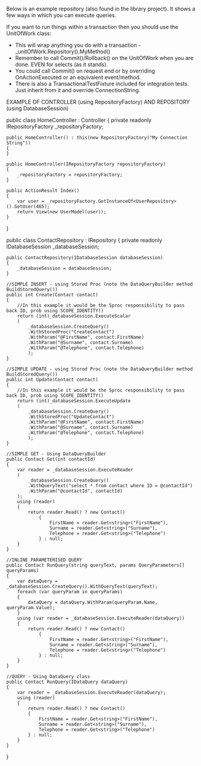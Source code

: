 Below is an example repository (also found in the library project). 
It shows a few ways in which you can execute queries.

If you want to run things within a transaction then you should use the UnitOfWork class:

- This will wrap anything you do with a transaction - _unitOfWork.Repository<MyRepo>().MyMethod()
- Remember to call Commit()/Rollback() on the UnitOfWork when you are done. EVEN for selects (as it stands).
- You could call Commit() on request end or by overriding OnActionExecuted or an equivalent event/method.
- There is also a TransactionalTestFixture included for integration tests. Just inherit from it and override ConnectionString.


EXAMPLE OF CONTROLLER (using RepositoryFactory) AND REPOSITORY (using DatabaseSession)

public class HomeController : Controller
{
    private readonly IRepositoryFactory _repositoryFactory;

    public HomeController() : this(new RepositoryFactory("My Connection String"))
    {
    }

    public HomeController(IRepositoryFactory repositoryFactory)
    {
        _repositoryFactory = repositoryFactory;
    }

    public ActionResult Index()
    {
        var user = _repositoryFactory.GetInstanceOf<UserRepository>().GetUser(465);
        return View(new UserModel(user));
    }
}

public class ContactRepository : IRepository
{
    private readonly IDatabaseSession _databaseSession;

    public ContactRepository(IDatabaseSession databaseSession)
    {
        _databaseSession = databaseSession;
    }

    //SIMPLE INSERT - using Stored Proc (note the DataQueryBuilder method BuildStoredQuery())
    public int Create(Contact contact)
    {
        //In this example it would be the Sproc responsibility to pass back ID, prob using SCOPE_IDENTITY()
        return (int)_databaseSession.ExecuteScalar
        (
            _databaseSession.CreateQuery()
            .WithStoredProc("CreateContact")
            .WithParam("@FirstName", contact.FirstName)
            .WithParam("@Surname", contact.Surname)
            .WithParam("@Telephone", contact.Telephone)
            );
    }

	//SIMPLE UPDATE - using Stored Proc (note the DataQueryBuilder method BuildStoredQuery())
    public int Update(Contact contact)
    {
        //In this example it would be the Sproc responsibility to pass back ID, prob using SCOPE_IDENTITY()
        return (int)_databaseSession.ExecuteUpdate
        (
            _databaseSession.CreateQuery()
            .WithStoredProc("UpdateContact")
            .WithParam("@FirstName", contact.FirstName)
            .WithParam("@Surname", contact.Surname)
            .WithParam("@Telephone", contact.Telephone)
            );
    }

    //SIMPLE GET - Using DataQueryBuilder
    public Contact Get(int contactId)
    {
        var reader = _databaseSession.ExecuteReader
        (
            _databaseSession.CreateQuery()
            .WithQueryText("select * from contact where ID = @contactId")
            .WithParam("@contactId", contactId)
        );
        using (reader)
        {
            return reader.Read() ? new Contact()
                {
                    FirstName = reader.Get<string>("FirstName"),
                    Surname = reader.Get<string>("Surname"),
                    Telephone = reader.Get<string>("Telephone")
                } : null;
        }
    }

    //INLINE PARAMETERISED QUERY
    public Contact RunQuery(string queryText, params QueryParameters[] queryParams)
    {
        var dataQuery = _databaseSession.CreateQuery().WithQueryText(queryText);
        foreach (var queryParam in queryParams)
        {
            dataQuery = dataQuery.WithParam(queryParam.Name, queryParam.Value);
        }
        using (var reader = _databaseSession.ExecuteReader(dataQuery))
        {
            return reader.Read() ? new Contact()
                {
                    FirstName = reader.Get<string>("FirstName"), 
                    Surname = reader.Get<string>("Surname"),
                    Telephone = reader.Get<string>("Telephone")
                } : null;
        }
    }

    //QUERY - Using DataQuery class
    public Contact RunQuery(IDataQuery dataQuery)
    {
        var reader = _databaseSession.ExecuteReader(dataQuery);
        using (reader)
        {
            return reader.Read() ? new Contact()
            {
                FirstName = reader.Get<string>("FirstName"),
                Surname = reader.Get<string>("Surname"),
                Telephone = reader.Get<string>("Telephone")
            } : null;
        }
    }
}

